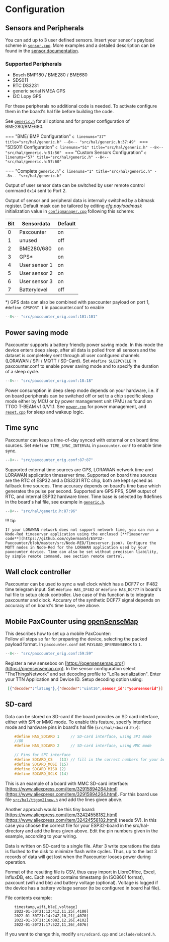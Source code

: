 # Configuration

## Sensors and Peripherals

You can add up to 3 user defined sensors. Insert your sensor's payload scheme in [`sensor.cpp`](https://github.com/cyberman54/ESP32-Paxcounter/blob/master/src/sensor.cpp). More examples and a detailed description can be found in the [sensor documentation](custom-sensors.md).

### Supported Peripherals

* Bosch BMP180 / BME280 / BME680
* SDS011
* RTC DS3231
* generic serial NMEA GPS
* I2C Lopy GPS

For these peripherals no additional code is needed. To activate configure them in the board's hal file before building the code.

See [`generic.h`](https://github.com/cyberman54/ESP32-Paxcounter/blob/master/src/hal/generic.h) for all options and for proper configuration of BME280/BME680.

=== "BME/ BMP Configuration"
	```c linenums="37" title="src/hal/generic.h"
	--8<-- "src/hal/generic.h:37:49"
	```
=== "SDS011 Configuration"
	```c linenums="51" title="src/hal/generic.h"
	--8<-- "src/hal/generic.h:51:56"
	```
=== "Custom Sensors Configuration"
	```c linenums="57" title="src/hal/generic.h"
	--8<-- "src/hal/generic.h:57:60"
	```

=== "Complete `generic.h`"
	```c linenums="1" title="src/hal/generic.h"
	--8<-- "src/hal/generic.h"
	```

Output of user sensor data can be switched by user remote control command `0x14` sent to Port 2.

Output of sensor and peripheral data is internally switched by a bitmask register. Default mask can be tailored by editing *cfg.payloadmask* initialization value in [`configmanager.cpp`](https://github.com/cyberman54/ESP32-Paxcounter/blob/master/src/configmanager.cpp) following this scheme:

| Bit | Sensordata    | Default |
| --- | ------------- | ------- |
| 0   | Paxcounter    | on      |
| 1   | unused        | off     |
| 2   | BME280/680    | on      |
| 3   | GPS*          | on      |
| 4   | User sensor 1 | on      |
| 5   | User sensor 2 | on      |
| 6   | User sensor 3 | on      |
| 7   | Batterylevel  | off     |

\*) GPS data can also be combined with paxcounter payload on port 1, `#define GPSPORT 1` in paxcounter.conf to enable

```c linenums="101" title="src/paxcounter_orig.conf"
--8<-- "src/paxcounter_orig.conf:101:101"
```


## Power saving mode

Paxcounter supports a battery friendly power saving mode. In this mode the device enters deep sleep, after all data is polled from all sensors and the dataset is completeley sent through all user configured channels (LORAWAN / SPI / MQTT / SD-Card). Set `#define SLEEPCYCLE` in paxcounter.conf to enable power saving mode and to specify the duration of a sleep cycle.

```c linenums="18" title="src/paxcounter_orig.conf"
--8<-- "src/paxcounter_orig.conf:18:18"
```


 Power consumption in deep sleep mode depends on your hardware, i.e. if on board peripherals can be switched off or set to a chip specific sleep mode either by MCU or by power management unit (PMU) as found on TTGO T-BEAM v1.0/V1.1. See [`power.cpp`](https://github.com/cyberman54/ESP32-Paxcounter/blob/master/src/power.cpp) for power management, and [`reset.cpp`](https://github.com/cyberman54/ESP32-Paxcounter/blob/master/src/reset.cpp) for sleep and wakeup logic.



## Time sync

Paxcounter can keep a time-of-day synced with external or on board time sources. Set `#define TIME_SYNC_INTERVAL` in `paxcounter.conf` to enable time sync.

```c linenums="19" title="src/paxcounter_orig.conf"
--8<-- "src/paxcounter_orig.conf:87:87"
```

Supported external time sources are GPS, LORAWAN network time and LORAWAN application timeserver time. Supported on board time sources are the RTC of ESP32 and a DS3231 RTC chip, both are kept sycned as fallback time sources. Time accuracy depends on board's time base which generates the pulse per second. Supported are GPS PPS, SQW output of RTC, and internal ESP32 hardware timer. Time base is selected by #defines in the board's hal file, see example in [`generic.h`](https://github.com/cyberman54/ESP32-Paxcounter/blob/master/src/hal/generic.h).

```c linenums="87" title="src/hal/generic.h"
--8<-- "src/hal/generic.h:87:96"
```


!!! tip

	If your LORAWAN network does not support network time, you can run a Node-Red timeserver application using the enclosed [**Timeserver code**](https://github.com/cyberman54/ESP32-Paxcounter/blob/master/src/Node-RED/Timeserver.json). Configure the MQTT nodes in Node-Red for the LORAWAN application used by your paxocunter device. Time can also be set without precision liability, by simple remote command, see section remote control.

## Wall clock controller

Paxcounter can be used to sync a wall clock which has a DCF77 or IF482 time telegram input. Set `#define HAS_IF482` or `#define HAS_DCF77` in board's hal file to setup clock controller. Use case of this function is to integrate paxcounter and clock. Accurary of the synthetic DCF77 signal depends on accuracy of on board's time base, see above.

## Mobile PaxCounter using <A HREF="https://opensensemap.org/">openSenseMap</A>

This describes how to set up a mobile PaxCounter:<br> Follow all steps so far for preparing the device, selecting the packed payload format. In `paxcounter.conf` set `PAYLOAD_OPENSENSEBOX` to `1`.

```c linenums="59" title="src/paxcounter_orig.conf"
--8<-- "src/paxcounter_orig.conf:59:59"
```

 Register a new sensebox on [https://opensensemap.org/](https://opensensemap.org). In the sensor configuration select "TheThingsNetwork" and set decoding profile to "LoRa serialization". Enter your TTN Application and Device ID. Setup decoding option using:

```json
 [{"decoder":"latLng"},{"decoder":"uint16",sensor_id":"yoursensorid"}]
```

## SD-card

Data can be stored on SD-card if the board provides an SD card interface, either with SPI or MMC mode. To enable this feature, specify interface mode and hardware pins in board's hal file (`src/hal/<board.h\>`):

```c
    #define HAS_SDCARD 1     // SD-card interface, using SPI mode
	//OR
	#define HAS_SDCARD 2     // SD-card interface, using MMC mode

    // Pins for SPI interface
    #define SDCARD_CS   (13) // fill in the correct numbers for your board
    #define SDCARD_MOSI (15)
    #define SDCARD_MISO (2)
    #define SDCARD_SCLK (14)
```

This is an example of a board with MMC SD-card interface: [https://www.aliexpress.com/item/32915894264.html](https://www.aliexpress.com/item/32915894264.html). For this board use file [`src/hal/ttgov21new.h`](https://github.com/cyberman54/ESP32-Paxcounter/blob/master/src/hal/ttgov21new.h) and add the lines given above.

Another approach would be this tiny board: [https://www.aliexpress.com/item/32424558182.html](https://www.aliexpress.com/item/32424558182.html) (needs 5V).
In this case you choose the correct file for your ESP32-board in the src/hal-directory and add the lines given above. Edit the pin numbers given in the example, according to your wiring.

Data is written on SD-card to a single file. After 3 write operations the data is flushed to the disk to minimize flash write cycles. Thus, up to the last 3 records of data will get lost when the Paxcounter looses power during operation.

Format of the resulting file is CSV, thus easy import in LibreOffice, Excel, InfluxDB, etc. Each record contains timestamp (in ISO8601 format), paxcount (wifi and ble) and battery voltage (optional). Voltage is logged if the device has a battery voltage sensor (to be configured in board hal file).

File contents example:
```csv
	timestamp,wifi,ble[,voltage]
	2022-01-30T21:12:41Z,11,25[,4100]
	2022-01-30T21:14:24Z,10,21[,4070]
	2022-01-30T21:16:08Z,12,26[,4102]
	2022-01-30T21:17:52Z,11,26[,4076]
```
If you want to change this, modify `src/sdcard.cpp` and `include/sdcard.h`.